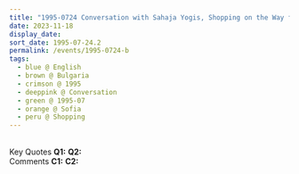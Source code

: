 ```yaml
---
title: "1995-0724 Conversation with Sahaja Yogis, Shopping on the Way from Airport to the Hotel, Central Flea Market, Alexander Nevski Square, Sofia, Bulgaria"
date: 2023-11-18
display_date: 
sort_date: 1995-07-24.2
permalink: /events/1995-0724-b
tags:
  - blue @ English
  - brown @ Bulgaria
  - crimson @ 1995
  - deeppink @ Conversation
  - green @ 1995-07
  - orange @ Sofia
  - peru @ Shopping
---
```


<br>

<wave-list>
  <list-title color="DarkSeaGreen" width="55">Key Quotes</list-title>
  <list-item color="BlanchedAlmond" width="280"><b>Q1:</b> <i></i></list-item>
  <list-item color="Lavender" width="280"><b>Q2:</b> <i></i></list-item>
</wave-list>

<br>

<wave-list>
  <list-title color="DarkSeaGreen" width="55">Comments</list-title>
  <list-item color="BlanchedAlmond" width="280"><b>C1:</b> <i></i></list-item>
  <list-item color="Lavender" width="280"><b>C2:</b> <i></i></list-item>
</wave-list>